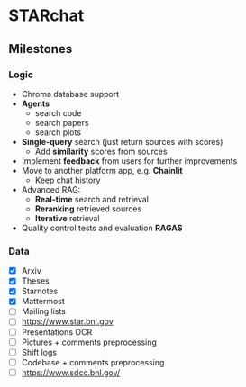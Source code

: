 # STARchat

## Milestones
### Logic
- Chroma database support
- **Agents**
  - search code
  - search papers
  - search plots
- **Single-query** search (just return sources with scores)
  - Add **similarity** scores from sources 
- Implement **feedback** from users for further improvements
- Move to another platform app, e.g. **Chainlit**
  - Keep chat history
- Advanced RAG:
  - **Real-time** search and retrieval
  - **Reranking** retrieved sources
  - **Iterative** retrieval
- Quality control tests and evaluation **RAGAS**

### Data
- [x] Arxiv
- [x] Theses
- [x] Starnotes
- [x] Mattermost
- [ ] Mailing lists
- [ ] https://www.star.bnl.gov
- [ ] Presentations OCR
- [ ] Pictures + comments preprocessing 
- [ ] Shift logs
- [ ] Codebase + comments preprocessing
- [ ] https://www.sdcc.bnl.gov/
